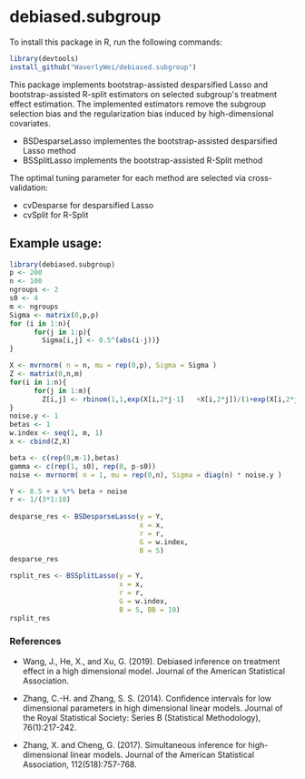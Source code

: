 # debiased.subgroup

To install this package in R, run the following commands:

```R
library(devtools) 
install_github("WaverlyWei/debiased.subgroup")
```

This package implements bootstrap-assisted desparsified Lasso and bootstrap-assisted R-split estimators on selected subgroup's treatment effect estimation. The implemented estimators remove the subgroup selection bias and the regularization bias induced by high-dimensional covariates. 

- BSDesparseLasso implementes the bootstrap-assisted desparsified Lasso method
- BSSplitLasso implements the bootstrap-assisted R-Split method

The optimal tuning parameter for each method are selected via cross-validation:

- cvDesparse for desparsified Lasso
- cvSplit for R-Split

## Example usage:

```R
library(debiased.subgroup)
p <- 200
n <- 100 
ngroups <- 2 
s0 <- 4
m <- ngroups
Sigma <- matrix(0,p,p)
for (i in 1:n){
      for(j in 1:p){
        Sigma[i,j] <- 0.5^(abs(i-j))}
}

X <- mvrnorm( n = n, mu = rep(0,p), Sigma = Sigma )
Z <- matrix(0,n,m)
for(i in 1:n){
      for(j in 1:m){
        Z[i,j] <- rbinom(1,1,exp(X[i,2*j-1]   +X[i,2*j])/(1+exp(X[i,2*j-1]+ X[i,2*j])))}
}
noise.y <- 1
betas <- 1
w.index <- seq(1, m, 1) 
x <- cbind(Z,X)

beta <- c(rep(0,m-1),betas) 
gamma <- c(rep(1, s0), rep(0, p-s0)) 
noise <- mvrnorm( n = 1, mu = rep(0,n), Sigma = diag(n) * noise.y )

Y <- 0.5 + x %*% beta + noise
r <- 1/(3*1:10)
    
desparse_res <- BSDesparseLasso(y = Y,
                                x = x, 
                                r = r, 
                                G = w.index,
                                B = 5)
desparse_res
    
rsplit_res <- BSSplitLasso(y = Y,
                           x = x, 
                           r = r, 
                           G = w.index,
                           B = 5, BB = 10)
rsplit_res                     
```

### References
- Wang, J., He, X., and Xu, G. (2019). Debiased inference on treatment effect in a high dimensional model. Journal of the American Statistical Association.

- Zhang, C.-H. and Zhang, S. S. (2014). Confidence intervals for low dimensional parameters in high dimensional linear models. Journal of the Royal Statistical Society: Series B (Statistical Methodology), 76(1):217-242.

- Zhang, X. and Cheng, G. (2017). Simultaneous inference for high-dimensional linear models. Journal of the American Statistical Association, 112(518):757-768.


